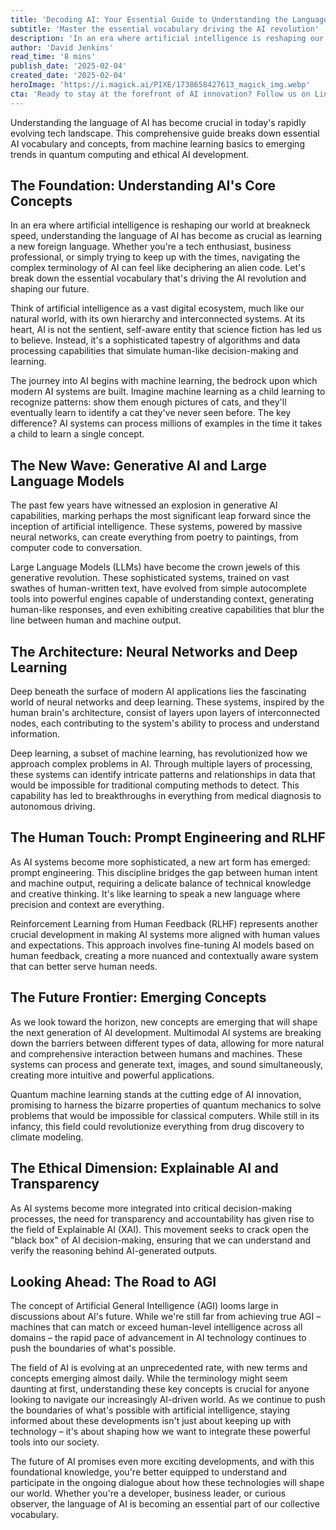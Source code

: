 ```yaml
---
title: 'Decoding AI: Your Essential Guide to Understanding the Language of Artificial Intelligence'
subtitle: 'Master the essential vocabulary driving the AI revolution'
description: 'In an era where artificial intelligence is reshaping our world at breakneck speed, understanding the language of AI has become as crucial as learning a new foreign language. Whether you're a tech enthusiast, business professional, or simply trying to keep up with the times, navigating the complex terminology of AI can feel like deciphering an alien code. Let's break down the essential vocabulary that's driving the AI revolution and shaping our future.'
author: 'David Jenkins'
read_time: '8 mins'
publish_date: '2025-02-04'
created_date: '2025-02-04'
heroImage: 'https://i.magick.ai/PIXE/1738658427613_magick_img.webp'
cta: 'Ready to stay at the forefront of AI innovation? Follow us on LinkedIn for daily updates on the latest developments in artificial intelligence and join a community of forward-thinking professionals shaping the future of technology.'
---
```


Understanding the language of AI has become crucial in today's rapidly evolving tech landscape. This comprehensive guide breaks down essential AI vocabulary and concepts, from machine learning basics to emerging trends in quantum computing and ethical AI development.

## The Foundation: Understanding AI's Core Concepts

In an era where artificial intelligence is reshaping our world at breakneck speed, understanding the language of AI has become as crucial as learning a new foreign language. Whether you're a tech enthusiast, business professional, or simply trying to keep up with the times, navigating the complex terminology of AI can feel like deciphering an alien code. Let's break down the essential vocabulary that's driving the AI revolution and shaping our future.

Think of artificial intelligence as a vast digital ecosystem, much like our natural world, with its own hierarchy and interconnected systems. At its heart, AI is not the sentient, self-aware entity that science fiction has led us to believe. Instead, it's a sophisticated tapestry of algorithms and data processing capabilities that simulate human-like decision-making and learning.

The journey into AI begins with machine learning, the bedrock upon which modern AI systems are built. Imagine machine learning as a child learning to recognize patterns: show them enough pictures of cats, and they'll eventually learn to identify a cat they've never seen before. The key difference? AI systems can process millions of examples in the time it takes a child to learn a single concept.

## The New Wave: Generative AI and Large Language Models

The past few years have witnessed an explosion in generative AI capabilities, marking perhaps the most significant leap forward since the inception of artificial intelligence. These systems, powered by massive neural networks, can create everything from poetry to paintings, from computer code to conversation.

Large Language Models (LLMs) have become the crown jewels of this generative revolution. These sophisticated systems, trained on vast swathes of human-written text, have evolved from simple autocomplete tools into powerful engines capable of understanding context, generating human-like responses, and even exhibiting creative capabilities that blur the line between human and machine output.

## The Architecture: Neural Networks and Deep Learning

Deep beneath the surface of modern AI applications lies the fascinating world of neural networks and deep learning. These systems, inspired by the human brain's architecture, consist of layers upon layers of interconnected nodes, each contributing to the system's ability to process and understand information.

Deep learning, a subset of machine learning, has revolutionized how we approach complex problems in AI. Through multiple layers of processing, these systems can identify intricate patterns and relationships in data that would be impossible for traditional computing methods to detect. This capability has led to breakthroughs in everything from medical diagnosis to autonomous driving.

## The Human Touch: Prompt Engineering and RLHF

As AI systems become more sophisticated, a new art form has emerged: prompt engineering. This discipline bridges the gap between human intent and machine output, requiring a delicate balance of technical knowledge and creative thinking. It's like learning to speak a new language where precision and context are everything.

Reinforcement Learning from Human Feedback (RLHF) represents another crucial development in making AI systems more aligned with human values and expectations. This approach involves fine-tuning AI models based on human feedback, creating a more nuanced and contextually aware system that can better serve human needs.

## The Future Frontier: Emerging Concepts

As we look toward the horizon, new concepts are emerging that will shape the next generation of AI development. Multimodal AI systems are breaking down the barriers between different types of data, allowing for more natural and comprehensive interaction between humans and machines. These systems can process and generate text, images, and sound simultaneously, creating more intuitive and powerful applications.

Quantum machine learning stands at the cutting edge of AI innovation, promising to harness the bizarre properties of quantum mechanics to solve problems that would be impossible for classical computers. While still in its infancy, this field could revolutionize everything from drug discovery to climate modeling.

## The Ethical Dimension: Explainable AI and Transparency

As AI systems become more integrated into critical decision-making processes, the need for transparency and accountability has given rise to the field of Explainable AI (XAI). This movement seeks to crack open the "black box" of AI decision-making, ensuring that we can understand and verify the reasoning behind AI-generated outputs.

## Looking Ahead: The Road to AGI

The concept of Artificial General Intelligence (AGI) looms large in discussions about AI's future. While we're still far from achieving true AGI – machines that can match or exceed human-level intelligence across all domains – the rapid pace of advancement in AI technology continues to push the boundaries of what's possible.

The field of AI is evolving at an unprecedented rate, with new terms and concepts emerging almost daily. While the terminology might seem daunting at first, understanding these key concepts is crucial for anyone looking to navigate our increasingly AI-driven world. As we continue to push the boundaries of what's possible with artificial intelligence, staying informed about these developments isn't just about keeping up with technology – it's about shaping how we want to integrate these powerful tools into our society.

The future of AI promises even more exciting developments, and with this foundational knowledge, you're better equipped to understand and participate in the ongoing dialogue about how these technologies will shape our world. Whether you're a developer, business leader, or curious observer, the language of AI is becoming an essential part of our collective vocabulary.